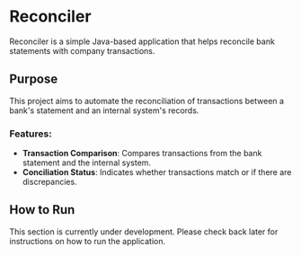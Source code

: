 # Reconciler

Reconciler is a simple Java-based application that helps reconcile bank statements with company transactions.

## Purpose

This project aims to automate the reconciliation of transactions between a bank's statement and an internal system's records.

### Features:

- **Transaction Comparison**: Compares transactions from the bank statement and the internal system.
- **Conciliation Status**: Indicates whether transactions match or if there are discrepancies.

## How to Run

This section is currently under development. Please check back later for instructions on how to run the application.
